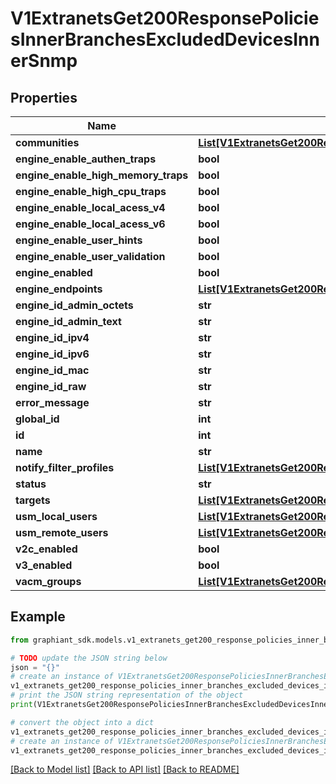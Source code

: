 # V1ExtranetsGet200ResponsePoliciesInnerBranchesExcludedDevicesInnerSnmp


## Properties

Name | Type | Description | Notes
------------ | ------------- | ------------- | -------------
**communities** | [**List[V1ExtranetsGet200ResponsePoliciesInnerBranchesExcludedDevicesInnerSnmpCommunitiesInner]**](V1ExtranetsGet200ResponsePoliciesInnerBranchesExcludedDevicesInnerSnmpCommunitiesInner.md) |  | [optional] 
**engine_enable_authen_traps** | **bool** |  | [optional] 
**engine_enable_high_memory_traps** | **bool** |  | [optional] 
**engine_enable_high_cpu_traps** | **bool** |  | [optional] 
**engine_enable_local_acess_v4** | **bool** |  | [optional] 
**engine_enable_local_acess_v6** | **bool** |  | [optional] 
**engine_enable_user_hints** | **bool** |  | [optional] 
**engine_enable_user_validation** | **bool** |  | [optional] 
**engine_enabled** | **bool** |  | [optional] 
**engine_endpoints** | [**List[V1ExtranetsGet200ResponsePoliciesInnerBranchesExcludedDevicesInnerSnmpEngineEndpointsInner]**](V1ExtranetsGet200ResponsePoliciesInnerBranchesExcludedDevicesInnerSnmpEngineEndpointsInner.md) |  | [optional] 
**engine_id_admin_octets** | **str** |  | [optional] 
**engine_id_admin_text** | **str** |  | [optional] 
**engine_id_ipv4** | **str** |  | [optional] 
**engine_id_ipv6** | **str** |  | [optional] 
**engine_id_mac** | **str** |  | [optional] 
**engine_id_raw** | **str** |  | [optional] 
**error_message** | **str** |  | [optional] 
**global_id** | **int** |  | [optional] 
**id** | **int** |  | [optional] 
**name** | **str** |  | [optional] 
**notify_filter_profiles** | [**List[V1ExtranetsGet200ResponsePoliciesInnerBranchesExcludedDevicesInnerSnmpNotifyFilterProfilesInner]**](V1ExtranetsGet200ResponsePoliciesInnerBranchesExcludedDevicesInnerSnmpNotifyFilterProfilesInner.md) |  | [optional] 
**status** | **str** |  | [optional] 
**targets** | [**List[V1ExtranetsGet200ResponsePoliciesInnerBranchesExcludedDevicesInnerSnmpTargetsInner]**](V1ExtranetsGet200ResponsePoliciesInnerBranchesExcludedDevicesInnerSnmpTargetsInner.md) |  | [optional] 
**usm_local_users** | [**List[V1ExtranetsGet200ResponsePoliciesInnerBranchesExcludedDevicesInnerSnmpUsmLocalUsersInner]**](V1ExtranetsGet200ResponsePoliciesInnerBranchesExcludedDevicesInnerSnmpUsmLocalUsersInner.md) |  | [optional] 
**usm_remote_users** | [**List[V1ExtranetsGet200ResponsePoliciesInnerBranchesExcludedDevicesInnerSnmpUsmRemoteUsersInner]**](V1ExtranetsGet200ResponsePoliciesInnerBranchesExcludedDevicesInnerSnmpUsmRemoteUsersInner.md) |  | [optional] 
**v2c_enabled** | **bool** |  | [optional] 
**v3_enabled** | **bool** |  | [optional] 
**vacm_groups** | [**List[V1ExtranetsGet200ResponsePoliciesInnerBranchesExcludedDevicesInnerSnmpVacmGroupsInner]**](V1ExtranetsGet200ResponsePoliciesInnerBranchesExcludedDevicesInnerSnmpVacmGroupsInner.md) |  | [optional] 

## Example

```python
from graphiant_sdk.models.v1_extranets_get200_response_policies_inner_branches_excluded_devices_inner_snmp import V1ExtranetsGet200ResponsePoliciesInnerBranchesExcludedDevicesInnerSnmp

# TODO update the JSON string below
json = "{}"
# create an instance of V1ExtranetsGet200ResponsePoliciesInnerBranchesExcludedDevicesInnerSnmp from a JSON string
v1_extranets_get200_response_policies_inner_branches_excluded_devices_inner_snmp_instance = V1ExtranetsGet200ResponsePoliciesInnerBranchesExcludedDevicesInnerSnmp.from_json(json)
# print the JSON string representation of the object
print(V1ExtranetsGet200ResponsePoliciesInnerBranchesExcludedDevicesInnerSnmp.to_json())

# convert the object into a dict
v1_extranets_get200_response_policies_inner_branches_excluded_devices_inner_snmp_dict = v1_extranets_get200_response_policies_inner_branches_excluded_devices_inner_snmp_instance.to_dict()
# create an instance of V1ExtranetsGet200ResponsePoliciesInnerBranchesExcludedDevicesInnerSnmp from a dict
v1_extranets_get200_response_policies_inner_branches_excluded_devices_inner_snmp_from_dict = V1ExtranetsGet200ResponsePoliciesInnerBranchesExcludedDevicesInnerSnmp.from_dict(v1_extranets_get200_response_policies_inner_branches_excluded_devices_inner_snmp_dict)
```
[[Back to Model list]](../README.md#documentation-for-models) [[Back to API list]](../README.md#documentation-for-api-endpoints) [[Back to README]](../README.md)



